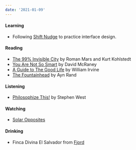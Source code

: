 ```yaml
---
date: '2021-01-09'
---
```


#### Learning

- Following [Shift Nudge](https://shiftnudge.com) to practice interface design.

#### Reading

- [The 99% Invisible City](https://99percentinvisible.org/book/) by Roman Mars and Kurt Kohlstedt
- [You Are Not So Smart](https://youarenotsosmart.com/the-book/) by David McRaney
- [A Guide to The Good Life](https://www.williambirvine.com/books) by William Irvine
- [The Fountainhead](https://aynrand.org/novels/the-fountainhead/) by Ayn Rand

#### Listening

- [Philosophize This!](https://open.spotify.com/show/2Shpxw7dPoxRJCdfFXTWLE?si=o6tPUSh1Tw6rBmLRAL1iVQ) by Stephen West

#### Watching

- [Solar Opposites](https://www.imdb.com/title/tt8910922/?ref_=hm_tpks_tt_6_pd_tp1)

#### Drinking

- Finca Divina El Salvador from [Fjord](https://fjord-coffee.de)
